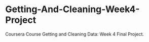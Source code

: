 # Getting-And-Cleaning-Week4-Project
Coursera Course Getting and Cleaning Data: Week 4 Final Project. 
